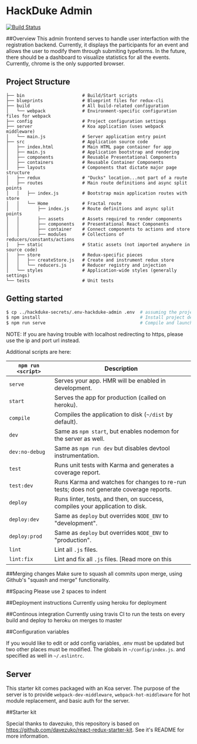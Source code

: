 # HackDuke Admin

[![Build Status](https://travis-ci.org/hack-duke/hackduke-admin.svg?branch=master)](https://travis-ci.org/hack-duke/hackduke-admin)

##Overview
This admin frontend serves to handle user interfaction with the registration backend. Currently, it displays the participants for an event and allows the user to modify them through submiting typeforms. In the future, there should be a dashboard to visualize statistics for all the events. Currently, chrome is the only supported browser.

## Project Structure
```
├── bin                      # Build/Start scripts
├── blueprints               # Blueprint files for redux-cli
├── build                    # All build-related configuration
│   └── webpack              # Environment-specific configuration files for webpack
├── config                   # Project configuration settings
├── server                   # Koa application (uses webpack middleware)
│   └── main.js              # Server application entry point
├── src                      # Application source code
│   ├── index.html           # Main HTML page container for app
│   ├── main.js              # Application bootstrap and rendering
│   ├── components           # Reusable Presentational Components
│   ├── containers           # Reusable Container Components
│   ├── layouts              # Components that dictate major page structure
│   ├── redux                # "Ducks" location...not part of a route
│   ├── routes               # Main route definitions and async split points
│   │   ├── index.js         # Bootstrap main application routes with store
│   │   └── Home             # Fractal route
│   │       ├── index.js     # Route definitions and async split points
│   │       ├── assets       # Assets required to render components
│   │       ├── components   # Presentational React Components
│   │       ├── container    # Connect components to actions and store
│   │       ├── modules      # Collections of reducers/constants/actions
│   ├── static               # Static assets (not imported anywhere in source code)
│   ├── store                # Redux-specific pieces
│   │   ├── createStore.js   # Create and instrument redux store
│   │   └── reducers.js      # Reducer registry and injection
│   └── styles               # Application-wide styles (generally settings)
└── tests                    # Unit tests
```
## Getting started
```bash
$ cp ../hackduke-secrets/.env-hackduke-admin .env  # assuming the projects share the same parent folder
$ npm install                                      # Install project dependencies
$ npm run serve                                    # Compile and launch
```

NOTE: If you are having trouble with localhost redirecting to https, please use the ip and port url instead.

Additional scripts are here:

|`npm run <script>`|Description|
|------------------|-----------|
|`serve`|Serves your app. HMR will be enabled in development.|
|`start`|Serves the app for production (called on heroku).|
|`compile`|Compiles the application to disk (`~/dist` by default).|
|`dev`|Same as `npm start`, but enables nodemon for the server as well.|
|`dev:no-debug`|Same as `npm run dev` but disables devtool instrumentation.|
|`test`|Runs unit tests with Karma and generates a coverage report.|
|`test:dev`|Runs Karma and watches for changes to re-run tests; does not generate coverage reports.|
|`deploy`|Runs linter, tests, and then, on success, compiles your application to disk.|
|`deploy:dev`|Same as `deploy` but overrides `NODE_ENV` to "development".|
|`deploy:prod`|Same as `deploy` but overrides `NODE_ENV` to "production".|
|`lint`|Lint all `.js` files.|
|`lint:fix`|Lint and fix all `.js` files. [Read more on this

##Merging changes
Make sure to squash all commits upon merge, using Github's "squash and merge" functionality. 

##Spacing
Please use 2 spaces to indent

##Deployment instructions
Currently using heroku for deployment

##Continous integration
Currently using travis CI to run the tests on every build and deploy to heroku on merges to master

##Configuration variables

If you would like to edit or add config variables, .env must be updated but two other places must be modified. The globals in `~/config/index.js`. and specified as well in `~/.eslintrc`.

## Server

This starter kit comes packaged with an Koa server. The purpose of the server is to provide `webpack-dev-middleware`, `webpack-hot-middleware` for hot module replacement, and basic auth for the server.

##Starter kit

Special thanks to davezuko, this repository is based on https://github.com/davezuko/react-redux-starter-kit. See it's README for more information.

